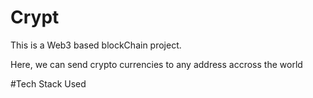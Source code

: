 # Crypt
This is a Web3 based blockChain project. 

Here, we can send crypto currencies to any address accross the world

#Tech Stack Used

